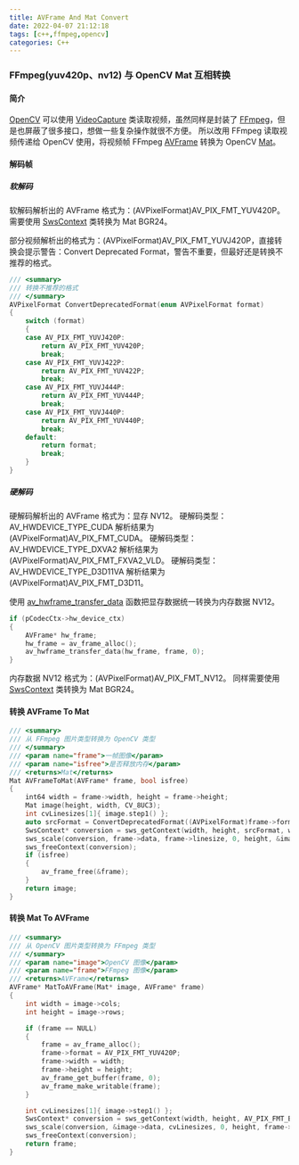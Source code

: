 ```yaml
---
title: AVFrame And Mat Convert
date: 2022-04-07 21:12:18
tags: [c++,ffmpeg,opencv]
categories: C++
---
```

### FFmpeg(yuv420p、nv12) 与 OpenCV Mat 互相转换
<!-- more -->
#### 简介
[OpenCV](https://opencv.org/) 可以使用 [VideoCapture](https://docs.opencv.org/3.4/d8/dfe/classcv_1_1VideoCapture.html) 类读取视频，虽然同样是封装了 [FFmpeg](https://ffmpeg.org/)，但是也屏蔽了很多接口，想做一些复杂操作就很不方便。
所以改用 FFmpeg 读取视频传递给 OpenCV 使用，将视频帧 FFmpeg [AVFrame](https://www.ffmpeg.org/doxygen/4.1/structAVFrame.html) 转换为 OpenCV [Mat](https://docs.opencv.org/4.x/d3/d63/classcv_1_1Mat.html)。

#### 解码帧
##### 软解码
软解码解析出的 AVFrame 格式为：(AVPixelFormat)AV_PIX_FMT_YUV420P。
需要使用 [SwsContext](https://ffmpeg.org/doxygen/2.2/structSwsContext.html) 类转换为 Mat BGR24。

部分视频解析出的格式为：(AVPixelFormat)AV_PIX_FMT_YUVJ420P，直接转换会提示警告：Convert Deprecated Format，警告不重要，但最好还是转换不推荐的格式。

``` C++
/// <summary>
/// 转换不推荐的格式
/// </summary>
AVPixelFormat ConvertDeprecatedFormat(enum AVPixelFormat format)
{
	switch (format)
	{
	case AV_PIX_FMT_YUVJ420P:
		return AV_PIX_FMT_YUV420P;
		break;
	case AV_PIX_FMT_YUVJ422P:
		return AV_PIX_FMT_YUV422P;
		break;
	case AV_PIX_FMT_YUVJ444P:
		return AV_PIX_FMT_YUV444P;
		break;
	case AV_PIX_FMT_YUVJ440P:
		return AV_PIX_FMT_YUV440P;
		break;
	default:
		return format;
		break;
	}
}
```

##### 硬解码
硬解码解析出的 AVFrame 格式为：显存 NV12。
硬解码类型：AV_HWDEVICE_TYPE_CUDA 解析结果为 (AVPixelFormat)AV_PIX_FMT_CUDA。
硬解码类型：AV_HWDEVICE_TYPE_DXVA2 解析结果为 (AVPixelFormat)AV_PIX_FMT_FXVA2_VLD。
硬解码类型：AV_HWDEVICE_TYPE_D3D11VA 解析结果为 (AVPixelFormat)AV_PIX_FMT_D3D11。



使用 [av_hwframe_transfer_data](https://ffmpeg.org/doxygen/3.2/hwcontext_8h.html) 函数把显存数据统一转换为内存数据 NV12。

``` C++
if (pCodecCtx->hw_device_ctx)
{
    AVFrame* hw_frame;
    hw_frame = av_frame_alloc();
    av_hwframe_transfer_data(hw_frame, frame, 0);
}
```

内存数据 NV12 格式为：(AVPixelFormat)AV_PIX_FMT_NV12。
同样需要使用 [SwsContext](https://ffmpeg.org/doxygen/2.2/structSwsContext.html) 类转换为 Mat BGR24。

#### 转换 AVFrame To Mat
``` C++
/// <summary>
/// 从 FFmpeg 图片类型转换为 OpenCV 类型
/// </summary>
/// <param name="frame">一帧图像</param>
/// <param name="isfree">是否释放内存</param>
/// <returns>Mat</returns>
Mat AVFrameToMat(AVFrame* frame, bool isfree)
{
	int64 width = frame->width, height = frame->height;
	Mat image(height, width, CV_8UC3);
	int cvLinesizes[1]{ image.step1() };
	auto srcFormat = ConvertDeprecatedFormat((AVPixelFormat)frame->format);
	SwsContext* conversion = sws_getContext(width, height, srcFormat, width, height, AV_PIX_FMT_BGR24, SWS_FAST_BILINEAR, NULL, NULL, NULL);
	sws_scale(conversion, frame->data, frame->linesize, 0, height, &image.data, cvLinesizes);
	sws_freeContext(conversion);
	if (isfree)
	{
		av_frame_free(&frame);
	}
	return image;
}
```

#### 转换 Mat To AVFrame
``` cpp
/// <summary>
/// 从 OpenCV 图片类型转换为 FFmpeg 类型
/// </summary>
/// <param name="image">OpenCV 图像</param>
/// <param name="frame">FFmpeg 图像</param>
/// <returns>AVFrame</returns>
AVFrame* MatToAVFrame(Mat* image, AVFrame* frame)
{
	int width = image->cols;
	int height = image->rows;

	if (frame == NULL)
	{
		frame = av_frame_alloc();
		frame->format = AV_PIX_FMT_YUV420P;
		frame->width = width;
		frame->height = height;
		av_frame_get_buffer(frame, 0);
		av_frame_make_writable(frame);
	}

	int cvLinesizes[1]{ image->step1() };
	SwsContext* conversion = sws_getContext(width, height, AV_PIX_FMT_BGR24, width, height, (AVPixelFormat)frame->format, SWS_FAST_BILINEAR, NULL, NULL, NULL);
	sws_scale(conversion, &image->data, cvLinesizes, 0, height, frame->data, frame->linesize);
	sws_freeContext(conversion);
	return frame;
}
```